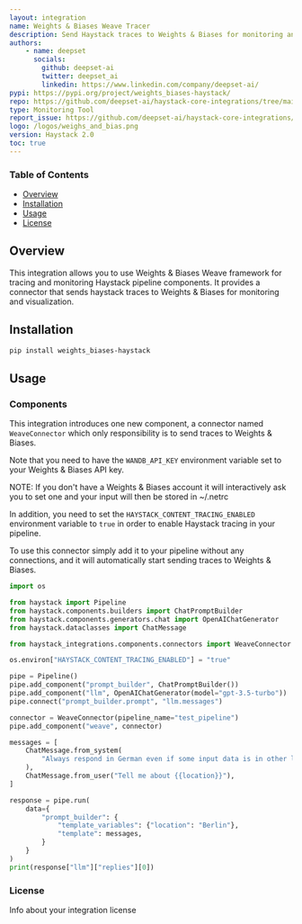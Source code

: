 ```yaml
---
layout: integration
name: Weights & Biases Weave Tracer
description: Send Haystack traces to Weights & Biases for monitoring and visualization
authors:
    - name: deepset
      socials:
        github: deepset-ai
        twitter: deepset_ai
        linkedin: https://www.linkedin.com/company/deepset-ai/
pypi: https://pypi.org/project/weights_biases-haystack/
repo: https://github.com/deepset-ai/haystack-core-integrations/tree/main/integrations/weights_biases
type: Monitoring Tool
report_issue: https://github.com/deepset-ai/haystack-core-integrations/issues
logo: /logos/weighs_and_bias.png
version: Haystack 2.0
toc: true
---
```

### **Table of Contents**
- [Overview](#overview)
- [Installation](#installation)
- [Usage](#usage)
- [License](#license)

## Overview

This integration allows you to use Weights & Biases Weave framework for tracing and monitoring Haystack pipeline 
components. It provides a connector that sends haystack traces to Weights & Biases for monitoring and visualization.
 

## Installation

```bash
pip install weights_biases-haystack
```

## Usage

### Components
This integration introduces one new component, a connector named `WeaveConnector` which only responsibility is to send
traces to Weights & Biases.

Note that you need to have the `WANDB_API_KEY` environment variable set to your Weights & Biases API key.

NOTE: If you don't have a Weights & Biases account it will interactively ask you to set one and your input will then 
be stored in ~/.netrc

In addition, you need to set the `HAYSTACK_CONTENT_TRACING_ENABLED` environment variable to `true` in order to
enable Haystack tracing in your pipeline.

To use this connector simply add it to your pipeline without any connections, and it will automatically start
sending traces to Weights & Biases.


```python
import os

from haystack import Pipeline
from haystack.components.builders import ChatPromptBuilder
from haystack.components.generators.chat import OpenAIChatGenerator
from haystack.dataclasses import ChatMessage

from haystack_integrations.components.connectors import WeaveConnector

os.environ["HAYSTACK_CONTENT_TRACING_ENABLED"] = "true"

pipe = Pipeline()
pipe.add_component("prompt_builder", ChatPromptBuilder())
pipe.add_component("llm", OpenAIChatGenerator(model="gpt-3.5-turbo"))
pipe.connect("prompt_builder.prompt", "llm.messages")

connector = WeaveConnector(pipeline_name="test_pipeline")
pipe.add_component("weave", connector)

messages = [
    ChatMessage.from_system(
        "Always respond in German even if some input data is in other languages."
    ),
    ChatMessage.from_user("Tell me about {{location}}"),
]

response = pipe.run(
    data={
        "prompt_builder": {
            "template_variables": {"location": "Berlin"},
            "template": messages,
        }
    }
)
print(response["llm"]["replies"][0])
```

### License

Info about your integration license
